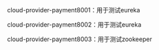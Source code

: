 cloud-provider-payment8001：用于测试eureka

cloud-provider-payment8002：用于测试eureka

cloud-provider-payment8003：用于测试zookeeper